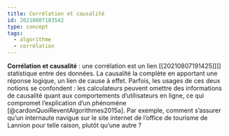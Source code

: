 ```yaml
---
title: Corrélation et causalité
id: 20210807183542
type: concept
tags:
  - algorithme
  - corrélation
---
```

          

**Corrélation et causalité** : une corrélation est un lien [[20210807191425]]]] statistique entre des données. La causalité la complète en apportant une réponse logique, un lien de cause à effet. Parfois, les usages de ces deux notions se confondent : les calculateurs peuvent omettre des informations de causalité quant aux comportements d’utilisateurs en ligne, ce qui compromet l’explication d’un phénomène [@cardonQuoiReventAlgorithmes2015a]. Par exemple, comment s’assurer qu’un internaute navigue sur le site internet de l’office de tourisme de Lannion pour telle raison, plutôt qu’une autre ?


